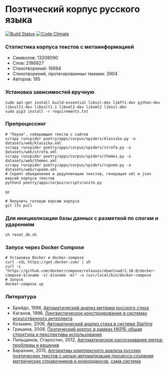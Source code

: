 # Поэтический корпус русского языка #

[![Build Status](https://travis-ci.org/IlyaGusev/PoetryCorpus.svg?branch=master)](https://travis-ci.org/IlyaGusev/PoetryCorpus)
[![Code Climate](https://codeclimate.com/github/IlyaGusev/PoetryCorpus/badges/gpa.svg)](https://codeclimate.com/github/IlyaGusev/PoetryCorpus)

### Статистика корпуса текстов с метаинформацией ###
* Символов:  13208090
* Слов:  2186827
* Стихотворений:  16694
* Стихотворений, протегированных темами:  3904
* Авторов:  195

### Установка зависимостей вручную ###
```
sudo apt-get install build-essential libssl-dev libffi-dev python-dev libxslt1-dev libxslt1.1 libxml2-dev libxml2 libssl-dev
sudo pip3 install -r requirements.txt
```

### Препроцессинг ###
```
# "Пауки", собирающие тексты с сайтов
scrapy runspider poetry/apps/corpus/spiders/klassika.py -o datasets/web/klassika.xml
scrapy runspider poetry/apps/corpus/spiders/strofa.py -o datasets/web/strofa.xml
scrapy runspider poetry/apps/corpus/spiders/themes.py -o datasets/web/themes.xml
scrapy runspider poetry/apps/corpus/spiders/rupoem.py -o datasets/web/rupoem.xml
# Скрипт объединения и дедупликации текстов, генерация xml и json версий корпуса текстов
python3 poetry/apps/corpus/scripts/unite.py
```
or
```
# Получить готовую версию корпуса
git lfs pull
```

### Для инициализации базы данных с разметкой по слогам и ударениям ###
```
sh reset_db.sh
```

### Запуск через Docker Compose  ###
```
# Установка Docker и docker-compose
curl -sSL https://get.docker.com/ | sh
curl -L "https://github.com/docker/compose/releases/download/1.10.0/docker-compose-$(uname -s)-$(uname -m)" -o /usr/local/bin/docker-compose
# Запуск
docker-compose up
```

### Литература ###
* Брейдо, 1996, [Автоматический анализ метрики русского стиха](http://search.rsl.ru/ru/record/01000000124)
* Каганов, 1996, [Лингвистическое конструирование в системах искусственного интеллекта](http://lleo.me/soft/text_dip.htm)
* Козьмин, 2006, [Автоматический анализ стиха в системе Starling](http://www.dialog-21.ru/digests/dialog2006/materials/html/Kozmin.htm)
* Гришина, 2008, [Поэтический корпус в рамках НКРЯ: общая структура и перспективы использования](http://ruscorpora.ru/sbornik2008/05.pdf)
* Пильщиков, Старостин, 2012, [Автоматическое распознавание метра: проблемы и решения](http://www.academia.edu/11465228/%D0%90%D0%B2%D1%82%D0%BE%D0%BC%D0%B0%D1%82%D0%B8%D1%87%D0%B5%D1%81%D0%BA%D0%BE%D0%B5_%D1%80%D0%B0%D1%81%D0%BF%D0%BE%D0%B7%D0%BD%D0%B0%D0%B2%D0%B0%D0%BD%D0%B8%D0%B5_%D0%BC%D0%B5%D1%82%D1%80%D0%B0_%D0%BF%D1%80%D0%BE%D0%B1%D0%BB%D0%B5%D0%BC%D1%8B_%D0%B8_%D1%80%D0%B5%D1%88%D0%B5%D0%BD%D0%B8%D1%8F)
* Барахнин, 2015, [Алгоритмы комплексного анализа русских поэтических текстов с целью автоматизации процесса создания метрических справочников и конкордансов](http://ceur-ws.org/Vol-1536/paper21.pdf), [сама система](http://poem.ict.nsc.ru/)  
